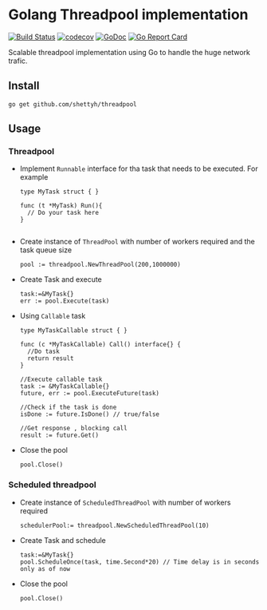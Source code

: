 # Golang Threadpool implementation
[![Build Status](https://travis-ci.org/shettyh/threadpool.svg?branch=master)](https://travis-ci.org/shettyh/threadpool)
[![codecov](https://codecov.io/gh/shettyh/threadpool/branch/master/graph/badge.svg)](https://codecov.io/gh/shettyh/threadpool)
[![GoDoc](https://godoc.org/github.com/shettyh/threadpool?status.svg)](https://godoc.org/github.com/shettyh/threadpool)
[![Go Report Card](https://goreportcard.com/badge/github.com/shettyh/threadpool)](https://goreportcard.com/report/github.com/shettyh/threadpool)

Scalable threadpool implementation using Go to handle the huge network trafic. 

## Install

`go get github.com/shettyh/threadpool`

## Usage

### Threadpool
- Implement `Runnable` interface for tha task that needs to be executed. For example


  ```
  type MyTask struct { }
   
  func (t *MyTask) Run(){
    // Do your task here
  }
   
  ```
- Create instance of `ThreadPool` with number of workers required and the task queue size
  ```
  pool := threadpool.NewThreadPool(200,1000000)
  ```
- Create Task and execute
  ```
  task:=&MyTask{}
  err := pool.Execute(task)
  ```
- Using `Callable` task
  ```
  type MyTaskCallable struct { }
  
  func (c *MyTaskCallable) Call() interface{} {
    //Do task 
    return result
  }
  
  //Execute callable task
  task := &MyTaskCallable{}
  future, err := pool.ExecuteFuture(task)
  
  //Check if the task is done
  isDone := future.IsDone() // true/false
  
  //Get response , blocking call
  result := future.Get()
  
  ```
- Close the pool
  ```
  pool.Close()
  ```

### Scheduled threadpool

- Create instance of `ScheduledThreadPool` with number of workers required
  ```
  schedulerPool:= threadpool.NewScheduledThreadPool(10)
  ```
- Create Task and schedule
  ```
  task:=&MyTask{}
  pool.ScheduleOnce(task, time.Second*20) // Time delay is in seconds only as of now
  ```
- Close the pool
  ```
  pool.Close()
  ```
